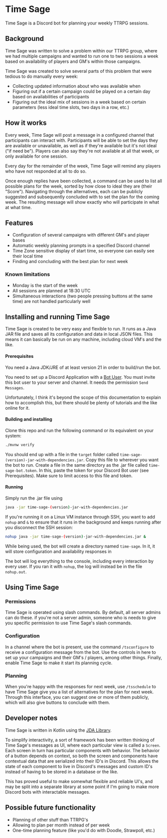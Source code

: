 # Time Sage

Time Sage is a Discord bot for planning your weekly TTRPG sessions.

## Background

Time Sage was written to solve a problem within our TTRPG group, where we had multiple campaigns and wanted to run one
to two sessions a week based on availability of players and GM's within those campaigns.

Time Sage was created to solve several parts of this problem that were tedious to do manually every week:

- Collecting updated information about who was available when
- Figuring out if a certain campaign could be played on a certain day based on availabilities of participants
- Figuring out the ideal mix of sessions in a week based on certain parameters (less ideal time slots, two days in a
  row, etc.)

## How it works

Every week, Time Sage will post a message in a configured channel that participants can interact with.
Participants will be able to set the days they are available or unavailable, as well as if they're available but
it's not ideal ("if need be"). Players can also say they're not available at all that week, or only available for one
session.

Every day for the remainder of the week, Time Sage will remind any players who have not responded at all to do so.

Once enough replies have been collected, a command can be used to list all possible plans for the week, sorted by
how close to ideal they are (their "Score"). Navigating through the alternatives, each can be publicly suggested
and subsequently concluded with to set the plan for the coming week. The resulting message will show exactly who will
participate in what at what time.

## Features

- Configuration of several campaigns with different GM's and player bases
- Automatic weekly planning prompts in a specified Discord channel
- Time Zone sensitive display of start time, so everyone can easily see their local time
- Finding and concluding with the best plan for next week

### Known limitations

- Monday is the start of the week
- All sessions are planned at 18:30 UTC
- Simultaneous interactions (two people pressing buttons at the same time) are not handled particularly well

## Installing and running Time Sage

Time Sage is created to be very easy and flexible to run. It runs as a Java JAR file and saves all its configuration and
data in local JSON files. This means it can basically be run on any machine, including cloud VM's and the like.

#### Prerequisites

You need a Java JDK/JRE of at least version 21 in order to build/run the bot.

You need to set up a Discord Application with a [Bot User](https://discord.com/developers/docs/topics/oauth2#bot-users).
You must invite this bot user to your server and channel. It needs the permission `Send Messages`.

Unfortunately, I think it's beyond the scope of this documentation to explain how to accomplish this, but there should
be plenty of tutorials and the like online for it.

#### Building and installing

Clone this repo and run the following command or its equivalent on your system:

```bash
./mvnw verify
```

You should end up with a file in the `target` folder called `time-sage-(version)-jar-with-dependencies.jar`. Copy this
file to wherever you want the bot to run.
Create a file in the same directory as the .jar file called `time-sage-bot.token`. In this, paste the token for your
Discord Bot user (see Prerequisites). Make sure to limit access to this file and token.

#### Running

Simply run the .jar file using

```bash
java -jar time-sage-(version)-jar-with-dependencies.jar
```

If you're running it on a Linux VM instance through SSH, you want to add `nohup` and `&` to ensure that it runs in the
background and keeps running after you disconnect the SSH session:

```bash
nohup java -jar time-sage-(version)-jar-with-dependencies.jar &
```

While being used, the bot will create a directory named `time-sage`. In it, it will store configuration and availability
responses in 

The bot will log everything to the console, including every interaction by every user. If you ran it with `nohup`, the
log will instead be in the file `nohup.out`.

## Using Time Sage

### Permissions

Time Sage is operated using slash commands. By default, all server admins can do these. if you're not a server admin,
someone who is needs to give you specific permission to use Time Sage's slash commands.

### Configuration

In a channel where the bot is present, use the command `/tsconfigure` to receive a configuration message from the bot.
Use the controls in here to set up your campaigns and their GM's / players, among other things. Finally, enable
Time Sage to make it start its planning cycle.

### Planning

When you're happy with the responses for next week, use `/tsschedule` to have Time Sage give you a list of alternatives
for the plan for next week. Through this interface, you can suggest one or more of them publicly, which will also give
buttons to conclude with them.

## Developer notes
Time Sage is written in Kotlin using the [JDA Library](https://github.com/discord-jda/JDA).

To simplify interactivity,
a sort of framework has been written thinking of Time Sage's messages as UI, where each particular view is called a
`Screen`. Each screen in turn has particular components with behavior. The behavior of a button depends on context,
so both the screen and components have contextual data that are serialized into their ID's in Discord. This allows
the state of each component to live in Discord's messages and custom ID's instead of having to be stored in a database
or the like.

This has proved useful to make somewhat flexible and reliable UI's, and may be split into a separate library at some
point if I'm going to make more Discord bots with interactable messages.

## Possible future functionality

- Planning of other stuff than TTRPG's
- Allowing to plan per month instead of per week
- One-time planning feature (like you'd do with Doodle, Strawpoll, etc.)
